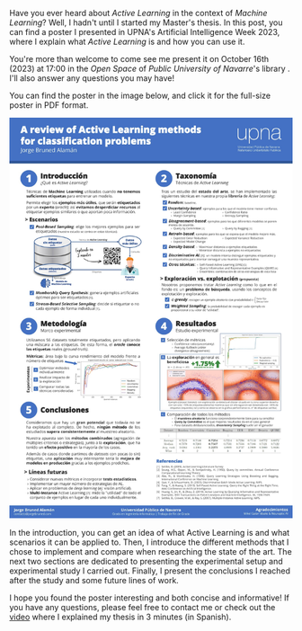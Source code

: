<!--
title: Poster: Active Learning in Machine Learning
tag: Projects
date: 10/10/2023
-->
Have you ever heard about *Active Learning* in the context of *Machine Learning*? Well, I hadn't until I started my Master's thesis. In this post, you can find a poster I presented in UPNA's Artificial Intelligence Week 2023, where I explain what *Active Learning* is and how you can use it.

You're more than welcome to come see me present it on October 16th (2023) at 17:00 in the *Open Space* of *Public University of Navarre*'s library . I'll also answer any questions you may have!

You can find the poster in the image below, and click it for the full-size poster in PDF format.

[![Active Learning poster](/assets/blog/active_learning_poster_jorge_bruned.jpg)](/assets/blog/active_learning_poster_jorge_bruned.pdf)

In the introduction, you can get an idea of what Active Learning is and what scenarios it can be applied to. Then, I introduce the different methods that I chose to implement and compare when researching the state of the art. The next two sections are dedicated to presenting the experimental setup and experimental study I carried out. Finally, I present the conclusions I reached after the study and some future lines of work.

I hope you found the poster interesting and both concise and informative! If you have any questions, please feel free to contact me or check out the [video](/blog/my-bsc-thesis-on-active-learning-explained-in-3-minutes.html) where I explained my thesis in 3 minutes (in Spanish).
